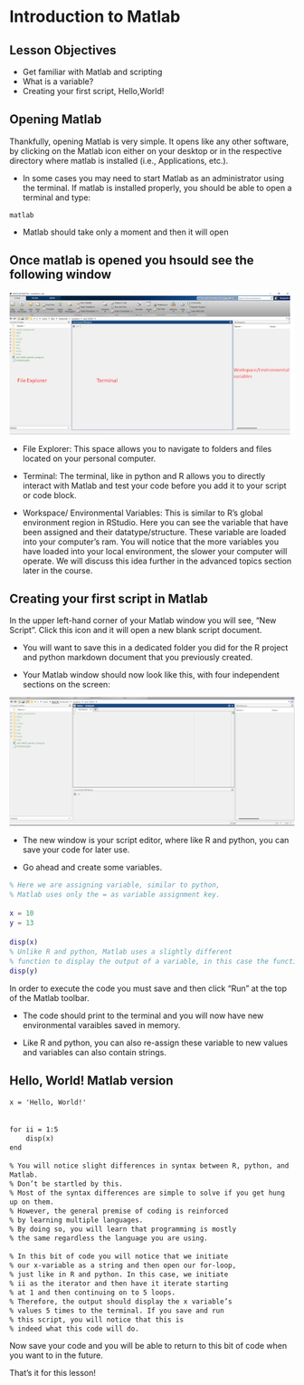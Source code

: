 # Introduction to Matlab

## Lesson Objectives
* Get familiar with Matlab and scripting
* What is a variable?
* Creating your first script, Hello,World!

## Opening Matlab
Thankfully, opening Matlab is very simple. It opens like any other software, by clicking on the Matlab icon either on your desktop or in the respective directory where matlab is installed (i.e., Applications, etc.).

* In some cases you may need to start Matlab as an administrator using the terminal. If matlab is installed properly, you should be able to open a terminal and type: 
```
matlab
```
* Matlab should take only a moment and then it will open

## Once matlab is opened you hsould see the following window

<img src="matlab_gui.png" class="inline"/>

* File Explorer: This space allows you to navigate to folders and files located on your personal computer.

* Terminal: The terminal, like in python and R allows you to directly interact with Matlab and test your code before you add it to your script or code block. 

* Workspace/ Environmental Variables: This is similar to R’s global environment region in RStudio. Here you can see the variable that have been assigned and their datatype/structure. These variable are loaded into your computer’s ram. You will notice that the more variables you have loaded into your local environment, the slower your computer will operate. We will discuss this idea further in the advanced topics section later in the course.

## Creating your first script in Matlab

In the upper left-hand corner of your Matlab window you will see, “New Script”. Click this icon and it will open a new blank script document. 

* You will want to save this in a dedicated folder you did for the R project and python markdown document that you previously created.

* Your Matlab window should now look like this, with four independent sections on the screen:

<img src="script_gui_matlab.png" class="inline"/>

* The new window is your script editor, where like R and python, you can save your code for later use. 

* Go ahead and create some variables.

```Matlab
% Here we are assigning variable, similar to python, 
% Matlab uses only the = as variable assignment key. 

x = 10
y = 13

disp(x) 
% Unlike R and python, Matlab uses a slightly different 
% function to display the output of a variable, in this case the function is called “disp”.  
disp(y)

```

In order to execute the code you must save and then click “Run” at the top of the Matlab toolbar. 
* The code should print to the terminal and you will now have new environmental varaibles saved in memory. 

* Like R and python, you can also re-assign these variable to new values and variables can also contain strings.

## Hello, World! Matlab version

```
x = 'Hello, World!'


for ii = 1:5
    disp(x)
end

% You will notice slight differences in syntax between R, python, and Matlab.
% Don’t be startled by this. 
% Most of the syntax differences are simple to solve if you get hung up on them. 
% However, the general premise of coding is reinforced 
% by learning multiple languages. 
% By doing so, you will learn that programming is mostly 
% the same regardless the language you are using.

% In this bit of code you will notice that we initiate 
% our x-variable as a string and then open our for-loop, 
% just like in R and python. In this case, we initiate 
% ii as the iterator and then have it iterate starting
% at 1 and then continuing on to 5 loops. 
% Therefore, the output should display the x variable’s 
% values 5 times to the terminal. If you save and run 
% this script, you will notice that this is 
% indeed what this code will do.

```
Now save your code and you will be able to return to this bit of code when you want to in the future.


That’s it for this lesson!

